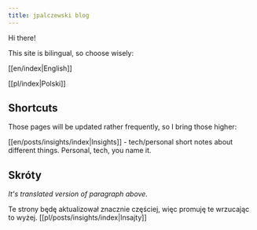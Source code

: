 ```yaml
---
title: jpalczewski blog
---
```


Hi there!

This site is bilingual, so choose wisely:

[[en/index|English]]

[[pl/index|Polski]]


## Shortcuts

Those pages will be updated rather frequently, so I bring those higher:

[[en/posts/insights/index|Insights]] - tech/personal short notes about different things. Personal, tech, you name it.
## Skróty
*It's translated version of paragraph above.*

Te strony będę aktualizował znacznie częściej, więc promuję te wrzucając to wyżej.
[[pl/posts/insights/index|Insajty]]
